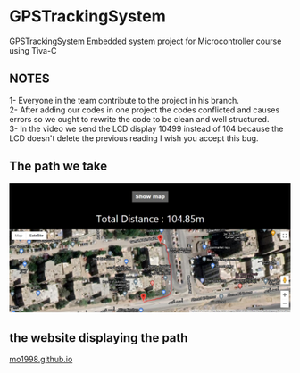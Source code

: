 # GPSTrackingSystem
GPSTrackingSystem Embedded system project for Microcontroller course using Tiva-C
## NOTES
1- Everyone in the team contribute to the project in his branch.\
2- After adding our codes in one project the codes conflicted and causes errors so we ought to rewrite the code to be clean and well structured.\
3- In the video we send the LCD display 10499 instead of 104 because the LCD doesn't delete the previous reading I wish you accept this bug.
## The path we take
![Image](index.jpg)
## the website displaying the path 
[mo1998.github.io](mo1998.github.io)
